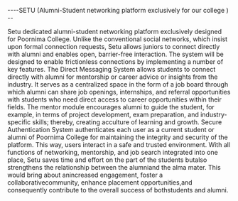----SETU (Alumni-Student networking platform exclusively for our college ) --

Setu  dedicated alumni-student networking platform exclusively designed for Poornima College. Unlike the conventional social networks, which insist upon formal connection requests, Setu allows juniors to connect directly with alumni and enables open, barrier-free interaction. The system will be designed to enable frictionless connections by implementing a number of key features. The Direct Messaging System allows students to connect directly with alumni for mentorship or career advice or insights from the industry. It serves as a centralized space in the form of a job board through which alumni can share job openings, internships, and referral opportunities with students who need direct access to career opportunities within their fields. The mentor module encourages alumni to guide the student, for example, in terms of project development, exam preparation, and industry-specific skills; thereby, creating acculture of learning and growth. Secure Authentication System authenticates each user as a current student or alumni of Poornima College for maintaining the integrity and security of the platform. This way, users interact in a safe and trusted environment. With all functions of networking, mentorship, and job search integrated into one place, Setu saves time and effort on the part of the students butalso strengthens the relationship between the alumniand the alma mater. This would bring about anincreased engagement, foster a collaborativecommunity, enhance placement opportunities,and consequently contribute to the overall success of bothstudents and alumni.

